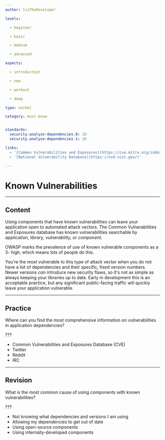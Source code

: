 ```yaml
---
author: lizTheDeveloper

levels:

  - beginner

  - basic

  - medium

  - advanced

aspects:

  - introduction

  - new

  - workout

  - deep

type: normal

category: must-know


standards:
  security.analyze-dependencies.0: 10
  security.analyze-dependencies.1: 10

links:
  - '[Common Vulnerabilities and Exposures](https://cve.mitre.org/index.html)'
  - '[National Vulnerability Database](https://nvd.nist.gov/)'

---
```


# Known Vulnerabilities

---
## Content

Using components that have known vulnerabilities can leave your application open to automated attack vectors. The Common Vulnerabilities and Exposures database has known vulnerabilities searchable by _application, library, vulnerability, or component_.

OWASP marks the prevalence of use of known vulnerable components as a 3- high, which means lots of people do this.

You're the most vulnerable to this type of attack vector when you do not have a list of dependencies and their specific, fixed version numbers. Newer versions _can_ introduce new security flaws, so it's not as simple as always keeping your libraries up to date. Early in development this is an acceptable practice, but any significant public-facing traffic will quickly leave your application vulnerable.

---
## Practice

Where can you find the most comprehensive information on vulnerabilities in application dependencies?

???

* Common Vulnerabilities and Exposures Database (CVE)
* Twitter
* Reddit
* IRC

---
## Revision

What is the most common cause of using components with known vulnerabilities?

???

* Not knowing what dependencies and versions I am using
* Allowing my dependencies to get out of date
* Using open-source components
* Using internally-developed components
